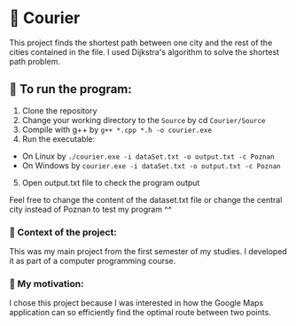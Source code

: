 # 🚚 Courier  	

This project finds the shortest path between one city and the rest of the cities contained in the file.
I used Dijkstra's algorithm to solve the shortest path problem.

## 📌 To run the program:
1. Clone the repository
2. Change your working directory to the `Source` by cd `Courier/Source`
3. Compile with g++ by `g++ *.cpp *.h -o courier.exe`
4. Run the executable:
- On Linux by `./courier.exe -i dataSet.txt -o output.txt -c Poznan`
- On Windows by `courier.exe -i dataSet.txt -o output.txt -c Poznan`
5. Open output.txt file to check the program output

Feel free to change the content of the dataset.txt file or change the central city instead of Poznan to test my program ^^
  
### 💬 Context of the project:
This was my main project from the first semester of my studies.
I developed it as part of a computer programming course.

### 🚀 My motivation:
I chose this project because I was interested in how the Google Maps application can so efficiently find the optimal route between two points.



